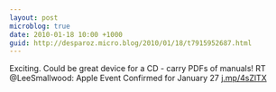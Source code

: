 ```yaml
---
layout: post
microblog: true
date: 2010-01-18 10:00 +1000
guid: http://desparoz.micro.blog/2010/01/18/t7915952687.html
---
```

Exciting. Could be great device for a CD - carry PDFs of manuals! RT @LeeSmallwood: Apple Event Confirmed for January 27  [j.mp/4sZlTX](http://j.mp/4sZlTX)
